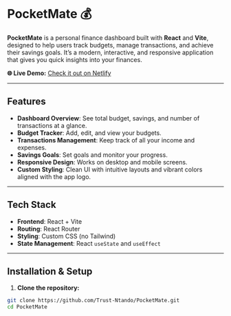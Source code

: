 # PocketMate 💰

**PocketMate** is a personal finance dashboard built with **React** and **Vite**, designed to help users track budgets, manage transactions, and achieve their savings goals. It’s a modern, interactive, and responsive application that gives you quick insights into your finances.

**🌐 Live Demo:** [Check it out on Netlify](https://preeminent-zuccutto-6a81b0.netlify.app/)

---

## Features

- **Dashboard Overview**: See total budget, savings, and number of transactions at a glance.
- **Budget Tracker**: Add, edit, and view your budgets.
- **Transactions Management**: Keep track of all your income and expenses.
- **Savings Goals**: Set goals and monitor your progress.
- **Responsive Design**: Works on desktop and mobile screens.
- **Custom Styling**: Clean UI with intuitive layouts and vibrant colors aligned with the app logo.

---

## Tech Stack

- **Frontend**: React + Vite  
- **Routing**: React Router  
- **Styling**: Custom CSS (no Tailwind)  
- **State Management**: React `useState` and `useEffect`  

---

## Installation & Setup

1. **Clone the repository:**
```bash
git clone https://github.com/Trust-Ntando/PocketMate.git
cd PocketMate

